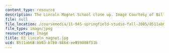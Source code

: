 ```yaml
---
content_type: resource
description: The Lincoln Magnet School close up. Image Courtesy of Bill Massaquoi.
file: null
file_location: /coursemedia/11-945-springfield-studio-fall-2005/8511ab68bb93b780886dee859008f51b_03_lincoln_magnet.jpg
file_type: image/jpeg
resourcetype: Image
title: 03_lincoln_magnet.jpg
uid: 8511ab68-bb93-b780-886d-ee859008f51b
---
```


